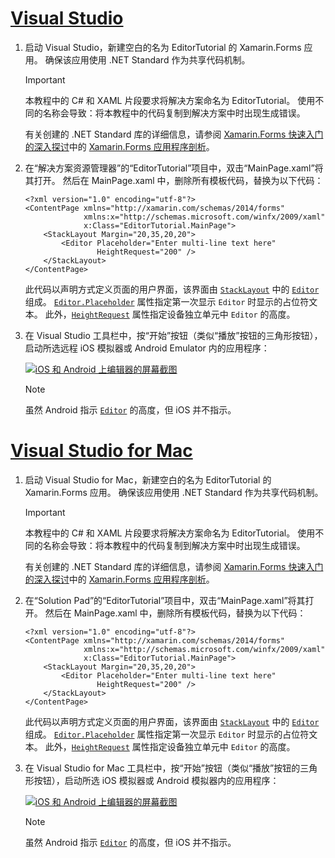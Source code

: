 # <a name="visual-studiotabvswin"></a>[Visual Studio](#tab/vswin)

1. 启动 Visual Studio，新建空白的名为 EditorTutorial 的 Xamarin.Forms 应用。 确保该应用使用 .NET Standard 作为共享代码机制。

    > [!IMPORTANT]
    > 本教程中的 C# 和 XAML 片段要求将解决方案命名为 EditorTutorial。 使用不同的名称会导致：将本教程中的代码复制到解决方案中时出现生成错误。

    有关创建的 .NET Standard 库的详细信息，请参阅 [Xamarin.Forms 快速入门的深入探讨](~/get-started/first-app/index.md)中的 [Xamarin.Forms 应用程序剖析](~/get-started/first-app/index.md)。

1. 在“解决方案资源管理器”的“EditorTutorial”项目中，双击“MainPage.xaml”将其打开。 然后在 MainPage.xaml 中，删除所有模板代码，替换为以下代码：

    ```xaml
    <?xml version="1.0" encoding="utf-8"?>
    <ContentPage xmlns="http://xamarin.com/schemas/2014/forms"
                 xmlns:x="http://schemas.microsoft.com/winfx/2009/xaml"
                 x:Class="EditorTutorial.MainPage">
        <StackLayout Margin="20,35,20,20">
            <Editor Placeholder="Enter multi-line text here"
                    HeightRequest="200" />
        </StackLayout>
    </ContentPage>
    ```

    此代码以声明方式定义页面的用户界面，该界面由 [`StackLayout`](xref:Xamarin.Forms.StackLayout) 中的 [`Editor`](xref:Xamarin.Forms.Editor) 组成。 [`Editor.Placeholder`](xref:Xamarin.Forms.Editor.Placeholder) 属性指定第一次显示 `Editor` 时显示的占位符文本。 此外，[`HeightRequest`](xref:Xamarin.Forms.VisualElement) 属性指定设备独立单元中 `Editor` 的高度。

1. 在 Visual Studio 工具栏中，按“开始”按钮（类似“播放”按钮的三角形按钮），启动所选远程 iOS 模拟器或 Android Emulator 内的应用程序：

    [![iOS 和 Android 上编辑器的屏幕截图](../images/create-editor.png "包含占位符文本的编辑器")](../images/create-editor-large.png#lightbox "Editor containing placeholder text")

    > [!NOTE]
    > 虽然 Android 指示 [`Editor`](xref:Xamarin.Forms.Editor) 的高度，但 iOS 并不指示。

# <a name="visual-studio-for-mactabvsmac"></a>[Visual Studio for Mac](#tab/vsmac)

1. 启动 Visual Studio for Mac，新建空白的名为 EditorTutorial 的 Xamarin.Forms 应用。 确保该应用使用 .NET Standard 作为共享代码机制。

    > [!IMPORTANT]
    > 本教程中的 C# 和 XAML 片段要求将解决方案命名为 EditorTutorial。 使用不同的名称会导致：将本教程中的代码复制到解决方案中时出现生成错误。

    有关创建的 .NET Standard 库的详细信息，请参阅 [Xamarin.Forms 快速入门的深入探讨](~/get-started/first-app/index.md)中的 [Xamarin.Forms 应用程序剖析](~/get-started/first-app/index.md)。

1. 在“Solution Pad”的“EditorTutorial”项目中，双击“MainPage.xaml”将其打开。 然后在 MainPage.xaml 中，删除所有模板代码，替换为以下代码：

    ```xaml
    <?xml version="1.0" encoding="utf-8"?>
    <ContentPage xmlns="http://xamarin.com/schemas/2014/forms"
                 xmlns:x="http://schemas.microsoft.com/winfx/2009/xaml"
                 x:Class="EditorTutorial.MainPage">
        <StackLayout Margin="20,35,20,20">
            <Editor Placeholder="Enter multi-line text here"
                    HeightRequest="200" />
        </StackLayout>
    </ContentPage>
    ```

    此代码以声明方式定义页面的用户界面，该界面由 [`StackLayout`](xref:Xamarin.Forms.StackLayout) 中的 [`Editor`](xref:Xamarin.Forms.Editor) 组成。 [`Editor.Placeholder`](xref:Xamarin.Forms.Editor.Placeholder) 属性指定第一次显示 `Editor` 时显示的占位符文本。 此外，[`HeightRequest`](xref:Xamarin.Forms.VisualElement) 属性指定设备独立单元中 `Editor` 的高度。

1. 在 Visual Studio for Mac 工具栏中，按“开始”按钮（类似“播放”按钮的三角形按钮），启动所选 iOS 模拟器或 Android 模拟器内的应用程序：

    [![iOS 和 Android 上编辑器的屏幕截图](../images/create-editor.png "包含占位符文本的编辑器")](../images/create-editor-large.png#lightbox "Editor containing placeholder text")

    > [!NOTE]
    > 虽然 Android 指示 [`Editor`](xref:Xamarin.Forms.Editor) 的高度，但 iOS 并不指示。
